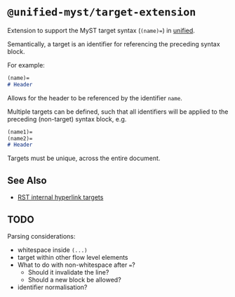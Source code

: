 # `@unified-myst/target-extension`

Extension to support the MyST target syntax (`(name)=`) in [unified](https://unifiedjs.com/).

Semantically, a target is an identifier for referencing the preceding syntax block.

For example:

```markdown
(name)=
# Header
```

Allows for the header to be referenced by the identifier `name`.

Multiple targets can be defined, such that all identifiers will be applied to the preceding (non-target) syntax block, e.g.

```markdown
(name1)=
(name2)=
# Header
```

Targets must be unique, across the entire document.

## See Also

- [RST internal hyperlink targets](https://docutils.sourceforge.io/docs/ref/rst/restructuredtext.html#hyperlink-targets)

## TODO

Parsing considerations:

- whitespace inside `(...)`
- target within other flow level elements
- What to do with non-whitespace after `=`?
  - Should it invalidate the line?
  - Should a new block be allowed?
- identifier normalisation?
